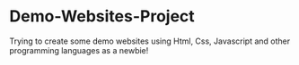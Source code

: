 # Demo-Websites-Project
Trying to create some demo websites using Html, Css, Javascript and other programming languages as a newbie!
